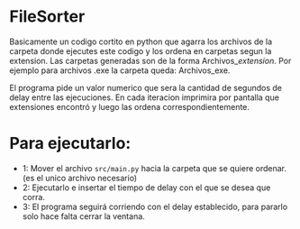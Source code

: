 # FileSorter

Basicamente un codigo cortito en python que agarra los archivos de la carpeta donde ejecutes este codigo y los ordena en carpetas segun la extension.
Las carpetas generadas son de la forma Archivos_*extension*. Por ejemplo para archivos .exe la carpeta queda: Archivos_exe.

El programa pide un valor numerico que sera la cantidad de segundos de delay entre las ejecuciones. 
En cada iteracion imprimira por pantalla que extensiones encontró y luego las ordena correspondientemente.

# Para ejecutarlo:
- 1: Mover el archivo `src/main.py` hacia la carpeta que se quiere ordenar. (es el unico archivo necesario)
- 2: Ejecutarlo e insertar el tiempo de delay con el que se desea que corra.
- 3: El programa seguirá corriendo con el delay establecido, para pararlo solo hace falta cerrar la ventana.
